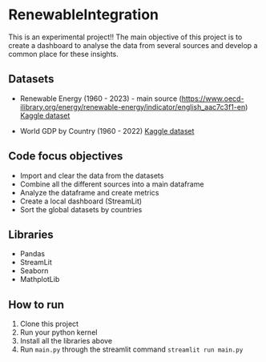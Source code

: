 # RenewableIntegration

This is an experimental project!! The main objective of this project is to create a dashboard to analyse the data from several sources and develop a common place for these insights.

## Datasets

- Renewable Energy (1960 - 2023) - main source (https://www.oecd-ilibrary.org/energy/renewable-energy/indicator/english_aac7c3f1-en)
  <a href='https://www.kaggle.com/datasets/imtkaggleteam/renewable-energy-1960-2023' target='_blank'>Kaggle dataset</a>

- World GDP by Country (1960 - 2022)
  <a href='https://www.kaggle.com/datasets/sazidthe1/world-gdp-data' target='_blank'>Kaggle dataset</a>

## Code focus objectives

- Import and clear the data from the datasets
- Combine all the different sources into a main dataframe
- Analyze the dataframe and create metrics
- Create a local dashboard (StreamLit)
- Sort the global datasets by countries

## Libraries

- Pandas
- StreamLit
- Seaborn
- MathplotLib

## How to run

1. Clone this project
2. Run your python kernel
3. Install all the libraries above
4. Run `main.py` through the streamlit command `streamlit run main.py`
